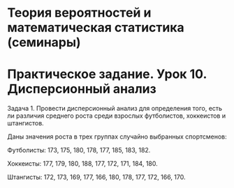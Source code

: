 # Теория вероятностей и математическая статистика (семинары)

# Практическое задание. Урок 10. Дисперсионный анализ

Задача 1. Провести дисперсионный анализ для определения того, есть ли различия среднего роста среди взрослых футболистов, хоккеистов и штангистов.

Даны значения роста в трех группах случайно выбранных спортсменов:

Футболисты: 173, 175, 180, 178, 177, 185, 183, 182.

Хоккеисты: 177, 179, 180, 188, 177, 172, 171, 184, 180.

Штангисты: 172, 173, 169, 177, 166, 180, 178, 177, 172, 166, 170.
